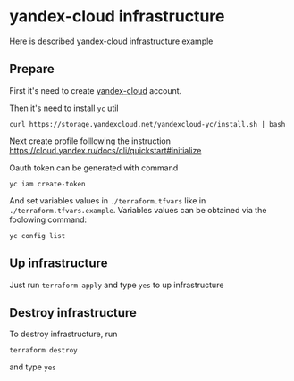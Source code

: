 # yandex-cloud infrastructure

Here is described yandex-cloud infrastructure example

## Prepare

First it's need to create [yandex-cloud](https://cloud.yandex.ru/) account.

Then it's need to install `yc` util
```shell
curl https://storage.yandexcloud.net/yandexcloud-yc/install.sh | bash
```

Next create profile folllowing the instruction https://cloud.yandex.ru/docs/cli/quickstart#initialize

Oauth token can be generated with command
```shell
yc iam create-token
```

And set variables values in `./terraform.tfvars` like in `./terraform.tfvars.example`. Variables values can be obtained via the foolowing command:
```shell
yc config list
```

## Up infrastructure

Just run `terraform apply` and type `yes` to up infrastructure

## Destroy infrastructure

To destroy infrastructure, run
```shell
terraform destroy
```
and type `yes`
